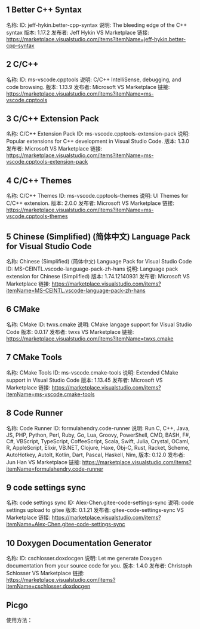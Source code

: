 ## 1 Better C++ Syntax

名称:
ID: jeff-hykin.better-cpp-syntax
说明: The bleeding edge of the C++ syntax
版本: 1.17.2
发布者: Jeff Hykin
VS Marketplace 链接: https://marketplace.visualstudio.com/items?itemName=jeff-hykin.better-cpp-syntax

## 2 C/C++

名称:
ID: ms-vscode.cpptools
说明: C/C++ IntelliSense, debugging, and code browsing.
版本: 1.13.9
发布者: Microsoft
VS Marketplace 链接: https://marketplace.visualstudio.com/items?itemName=ms-vscode.cpptools

## 3 C/C++ Extension Pack

名称: C/C++ Extension Pack
ID: ms-vscode.cpptools-extension-pack
说明: Popular extensions for C++ development in Visual Studio Code.
版本: 1.3.0
发布者: Microsoft
VS Marketplace 链接: https://marketplace.visualstudio.com/items?itemName=ms-vscode.cpptools-extension-pack

## 4 C/C++ Themes

名称: C/C++ Themes
ID: ms-vscode.cpptools-themes
说明: UI Themes for C/C++ extension.
版本: 2.0.0
发布者: Microsoft
VS Marketplace 链接: https://marketplace.visualstudio.com/items?itemName=ms-vscode.cpptools-themes

## 5 Chinese (Simplified) (简体中文) Language Pack for Visual Studio Code

名称: Chinese (Simplified) (简体中文) Language Pack for Visual Studio Code
ID: MS-CEINTL.vscode-language-pack-zh-hans
说明: Language pack extension for Chinese (Simplified)
版本: 1.74.12140931
发布者: Microsoft
VS Marketplace 链接: https://marketplace.visualstudio.com/items?itemName=MS-CEINTL.vscode-language-pack-zh-hans

## 6 CMake

名称: CMake
ID: twxs.cmake
说明: CMake langage support for Visual Studio Code
版本: 0.0.17
发布者: twxs
VS Marketplace 链接: https://marketplace.visualstudio.com/items?itemName=twxs.cmake

## 7 CMake Tools

名称: CMake Tools
ID: ms-vscode.cmake-tools
说明: Extended CMake support in Visual Studio Code
版本: 1.13.45
发布者: Microsoft
VS Marketplace 链接: https://marketplace.visualstudio.com/items?itemName=ms-vscode.cmake-tools

## 8 Code Runner

名称: Code Runner
ID: formulahendry.code-runner
说明: Run C, C++, Java, JS, PHP, Python, Perl, Ruby, Go, Lua, Groovy, PowerShell, CMD, BASH, F#, C#, VBScript, TypeScript, CoffeeScript, Scala, Swift, Julia, Crystal, OCaml, R, AppleScript, Elixir, VB.NET, Clojure, Haxe, Obj-C, Rust, Racket, Scheme, AutoHotkey, AutoIt, Kotlin, Dart, Pascal, Haskell, Nim,
版本: 0.12.0
发布者: Jun Han
VS Marketplace 链接: https://marketplace.visualstudio.com/items?itemName=formulahendry.code-runner

## 9 code settings sync

名称: code settings sync
ID: Alex-Chen.gitee-code-settings-sync
说明: code settings upload to gitee
版本: 0.1.21
发布者: gitee-code-settings-sync
VS Marketplace 链接: https://marketplace.visualstudio.com/items?itemName=Alex-Chen.gitee-code-settings-sync

## 10 Doxygen Documentation Generator

名称:
ID: cschlosser.doxdocgen
说明: Let me generate Doxygen documentation from your source code for you.
版本: 1.4.0
发布者: Christoph Schlosser
VS Marketplace 链接: https://marketplace.visualstudio.com/items?itemName=cschlosser.doxdocgen

## Picgo

使用方法：
